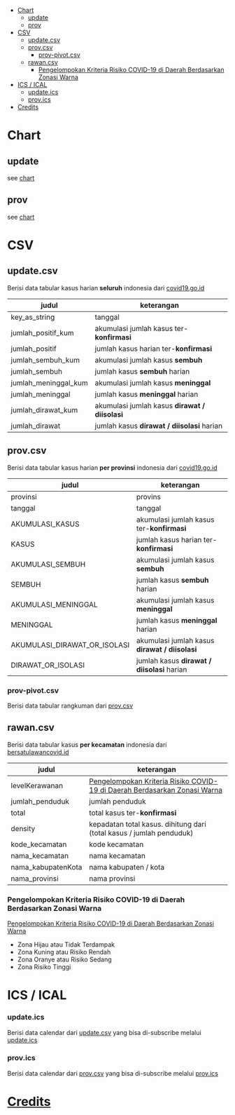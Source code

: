 - [Chart](#chart)
  - [update](#update)
  - [prov](#prov)
- [CSV](#csv)
  - [update.csv](#updatecsv)
  - [prov.csv](#provcsv)
    - [prov-pivot.csv](#prov-pivotcsv)
  - [rawan.csv](#rawancsv)
    - [Pengelompokan Kriteria Risiko COVID-19 di Daerah Berdasarkan Zonasi Warna](#pengelompokan-kriteria-risiko-covid-19-di-daerah-berdasarkan-zonasi-warna)
- [ICS / ICAL](#ics--ical)
    - [update.ics](#updateics)
    - [prov.ics](#provics)
- [Credits](#credits)

# Chart
## update
see [chart](https://codepen.io/andry_yosua/project/full/ZgRNdK)
<!-- see [chart](https://000501720.production.codepen.plumbing/#panel1) -->
## prov
see [chart](https://codepen.io/andry_yosua/project/full/ZgRNdK)
<!-- see [chart](https://000501720.production.codepen.plumbing/#panel2) -->

# CSV

## update.csv
Berisi data tabular kasus harian **seluruh** indonesia dari [covid19.go.id](https://covid19.go.id/peta-sebaran)

| judul | keterangan |
| --- | --- |
| key_as_string | tanggal |
| jumlah_positif_kum | akumulasi jumlah kasus ter-**konfirmasi** |
| jumlah_positif | jumlah kasus harian ter-**konfirmasi** |
| jumlah_sembuh_kum | akumulasi jumlah kasus **sembuh** |
| jumlah_sembuh | jumlah kasus **sembuh** harian |
| jumlah_meninggal_kum | akumulasi jumlah kasus **meninggal** |
| jumlah_meninggal | jumlah kasus **meninggal** harian |
| jumlah_dirawat_kum | akumulasi jumlah kasus **dirawat / diisolasi** |
| jumlah_dirawat | jumlah kasus **dirawat / diisolasi** harian |
## prov.csv
Berisi data tabular kasus harian **per provinsi** indonesia dari [covid19.go.id](https://covid19.go.id/peta-sebaran)

| judul | keterangan |
| --- | --- |
| provinsi | provins |
| tanggal | tanggal |
| AKUMULASI_KASUS | akumulasi jumlah kasus ter-**konfirmasi**|
| KASUS | jumlah kasus harian ter-**konfirmasi**|
| AKUMULASI_SEMBUH | akumulasi jumlah kasus **sembuh** |
| SEMBUH | jumlah kasus **sembuh** harian |
| AKUMULASI_MENINGGAL | akumulasi jumlah kasus **meninggal** |
| MENINGGAL | jumlah kasus **meninggal** harian |
| AKUMULASI_DIRAWAT_OR_ISOLASI | akumulasi jumlah kasus **dirawat / diisolasi** |
| DIRAWAT_OR_ISOLASI | jumlah kasus **dirawat / diisolasi** harian |

### prov-pivot.csv
Berisi data tabular rangkuman dari [prov.csv](#provcsv)

## rawan.csv
Berisi data tabular kasus **per kecamatan** indonesia dari [bersatulawancovid.id](https://www.bersatulawancovid.id/)

| judul | keterangan |
| --- | --- |
| levelKerawanan |  [Pengelompokan Kriteria Risiko COVID-19 di Daerah Berdasarkan Zonasi Warna](#pengelompokan-kriteria-risiko-covid-19-di-daerah-berdasarkan-zonasi-warna) |
| jumlah_penduduk | jumlah penduduk |
| total | total kasus ter-**konfirmasi**|
| density | kepadatan total kasus. dihitung dari (total kasus / jumlah penduduk) |
| kode_kecamatan | kode kecamatan |
| nama_kecamatan | nama kecamatan |
| nama_kabupatenKota | nama kabupaten / kota |
| nama_provinsi | nama provinsi |

### Pengelompokan Kriteria Risiko COVID-19 di Daerah Berdasarkan Zonasi Warna
[Pengelompokan Kriteria Risiko COVID-19 di Daerah Berdasarkan Zonasi Warna](https://bnpb.go.id/berita/pengelompokan-kriteria-risiko-covid19-di-daerah-berdasarkan-zonasi-warna)

- Zona Hijau atau Tidak Terdampak
- Zona Kuning atau Risiko Rendah
- Zona Oranye atau Risiko Sedang
- Zona Risiko Tinggi
# ICS / ICAL
### update.ics
Berisi data calendar dari [update.csv](#updatecsv) yang bisa di-subscribe melalui [update.ics](https://github.com/aiosk/covidn/raw/master/dist/update.ics)


### prov.ics
Berisi data calendar dari [prov.csv](#provcsv) yang bisa di-subscribe melalui [prov.ics](https://github.com/aiosk/covidn/raw/master/dist/prov.ics)


# [Credits](https://github.com/aiosk/covidn/#credits)